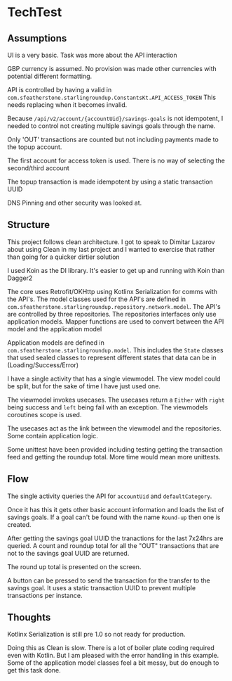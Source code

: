 # TechTest

## Assumptions
UI is a very basic. Task was more about the API interaction

GBP currency is assumed. No provision was made other currencies with potential different formatting.

API is controlled by having a valid in `com.sfeatherstone.starlingroundup.ConstantsKt.API_ACCESS_TOKEN` This needs replacing when it becomes invalid.

Because `/api/v2/account/{accountUid}/savings-goals` is not idempotent, I needed to control not creating multiple savings goals through the name.

Only 'OUT' transactions are counted but not including payments made to the topup account.

The first account for access token is used. There is no way of selecting the second/third account

The topup transaction is made idempotent by using a static transaction UUID

DNS Pinning and other security was looked at.

## Structure
This project follows clean architecture. I got to speak to Dimitar Lazarov​ about using Clean in my last project and I wanted to exercise that rather than going for a quicker dirtier solution

I used Koin as the DI library. It's easier to get up and running with Koin than Dagger2

The core uses Retrofit/OKHttp using Kotlinx Serialization for comms with the API's. The model classes used for the API's are defined in `com.sfeatherstone.starlingroundup.repository.network.model`. The API's are controlled by three repositories. The repositories interfaces only use application models. Mapper functions are used to convert between the API model and the application model

Application models are defined in `com.sfeatherstone.starlingroundup.model`. This includes the `State` classes that used sealed classes to represent different states that data can be in (Loading/Success/Error)

I have a single activity that has a single viewmodel. The view model could be split, but for the sake of time I have just used one.

The viewmodel invokes usecases. The usecases return a `Either` with `right` being success and `left` being fail with an exception. The viewmodels coroutines scope is used.

The usecases act as the link between the viewmodel and the repositories. Some contain application logic.

Some unittest have been provided including testing getting the transaction feed and getting the roundup total. More time would mean more unittests.

## Flow
The single activity queries the API for `accountUid` and `defaultCategory`.

Once it has this it gets other basic account information and loads the list of savings goals. If a goal can't be found with the name `Round-up` then one is created.

After getting the savings goal UUID the tranactions for the last 7x24hrs are queried. A count and roundup total for all the "OUT" transactions that are not to the savings goal UUID are returned.

The round up total is presented on the screen.

A button can be pressed to send the transaction for the transfer to the savings goal. It uses a static transaction UUID to prevent multiple transactions per instance.

## Thoughts
Kotlinx Serialization is still pre 1.0 so not ready for production.

Doing this as Clean is slow. There is a lot of boiler plate coding required even with Kotlin. But I am pleased with the error handling in this example. Some of the application model classes feel a bit messy, but do enough to get this task done.


